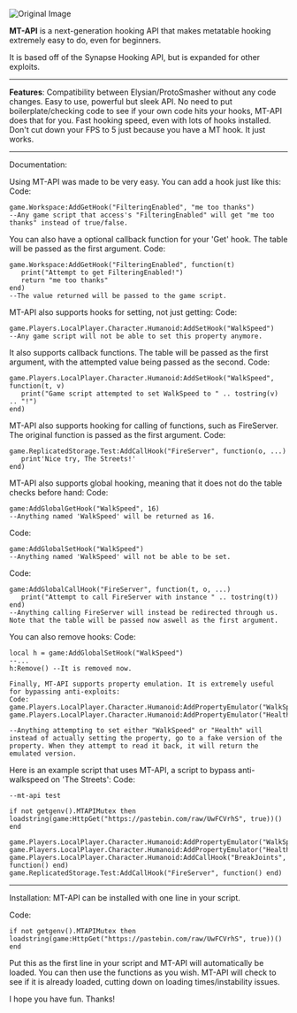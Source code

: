 ![Original Image]([https://raw.githubusercontent.com/awesomedude939/MTAPIMutex/main/mtapi.png])

**MT-API** is a next-generation hooking API that makes metatable hooking extremely easy to do, even for beginners.

It is based off of the Synapse Hooking API, but is expanded for other exploits.

____________________________________________________________________________________________________________


**Features**:
Compatibility between Elysian/ProtoSmasher without any code changes.
Easy to use, powerful but sleek API.
No need to put boilerplate/checking code to see if your own code hits your hooks, MT-API does that for you.
Fast hooking speed, even with lots of hooks installed. Don't cut down your FPS to 5 just because you have a MT hook.
It just works.

____________________________________________________________________________________________________________

Documentation:

Using MT-API was made to be very easy. You can add a hook just like this:
Code:
```
game.Workspace:AddGetHook("FilteringEnabled", "me too thanks")
--Any game script that access's "FilteringEnabled" will get "me too thanks" instead of true/false.
```
You can also have a optional callback function for your 'Get' hook. The table will be passed as the first argument.
Code:
```
game.Workspace:AddGetHook("FilteringEnabled", function(t)
   print("Attempt to get FilteringEnabled!")
   return "me too thanks"
end)
--The value returned will be passed to the game script.
```
MT-API also supports hooks for setting, not just getting:
Code:
```
game.Players.LocalPlayer.Character.Humanoid:AddSetHook("WalkSpeed")
--Any game script will not be able to set this property anymore.
```
It also supports callback functions. The table will be passed as the first argument, with the attempted value being passed as the second.
Code:
```
game.Players.LocalPlayer.Character.Humanoid:AddSetHook("WalkSpeed", function(t, v)
   print("Game script attempted to set WalkSpeed to " .. tostring(v) .. "!")
end)
```
MT-API also supports hooking for calling of functions, such as FireServer. The original function is passed as the first argument.
Code:
```
game.ReplicatedStorage.Test:AddCallHook("FireServer", function(o, ...)
   print'Nice try, The Streets!'
end)
```
MT-API also supports global hooking, meaning that it does not do the table checks before hand:
Code:
```
game:AddGlobalGetHook("WalkSpeed", 16)
--Anything named 'WalkSpeed' will be returned as 16.
```
Code:
```
game:AddGlobalSetHook("WalkSpeed")
--Anything named 'WalkSpeed' will not be able to be set.
```
Code:
```
game:AddGlobalCallHook("FireServer", function(t, o, ...)
   print("Attempt to call FireServer with instance " .. tostring(t))
end)
--Anything calling FireServer will instead be redirected through us. Note that the table will be passed now aswell as the first argument.
```
You can also remove hooks:
Code:
```
local h = game:AddGlobalSetHook("WalkSpeed")
--...
h:Remove() --It is removed now.

Finally, MT-API supports property emulation. It is extremely useful for bypassing anti-exploits:
Code:
game.Players.LocalPlayer.Character.Humanoid:AddPropertyEmulator("WalkSpeed")
game.Players.LocalPlayer.Character.Humanoid:AddPropertyEmulator("Health")

--Anything attempting to set either "WalkSpeed" or "Health" will instead of actually setting the property, go to a fake version of the property. When they attempt to read it back, it will return the emulated version.
```
Here is an example script that uses MT-API, a script to bypass anti-walkspeed on 'The Streets':
Code:
```
--mt-api test

if not getgenv().MTAPIMutex then loadstring(game:HttpGet("https://pastebin.com/raw/UwFCVrhS", true))() end

game.Players.LocalPlayer.Character.Humanoid:AddPropertyEmulator("WalkSpeed")
game.Players.LocalPlayer.Character.Humanoid:AddPropertyEmulator("Health")
game.Players.LocalPlayer.Character.Humanoid:AddCallHook("BreakJoints", function() end)
game.ReplicatedStorage.Test:AddCallHook("FireServer", function() end)
```

____________________________________________________________________________________________________________

Installation:
MT-API can be installed with one line in your script.

Code:
```
if not getgenv().MTAPIMutex then loadstring(game:HttpGet("https://pastebin.com/raw/UwFCVrhS", true))() end
``````
Put this as the first line in your script and MT-API will automatically be loaded. You can then use the functions as you wish. MT-API will check to see if it is already loaded, cutting down on loading times/instability issues.

I hope you have fun. Thanks!

